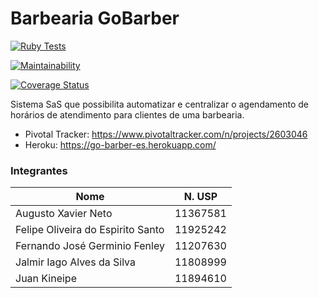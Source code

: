 # Barbearia GoBarber

[![Ruby Tests](https://github.com/FernandoFenley-dev/projeto-semestral-ESI/actions/workflows/ruby.yml/badge.svg)](https://github.com/FernandoFenley-dev/projeto-semestral-ESI/actions/workflows/ruby.yml)

[![Maintainability](https://api.codeclimate.com/v1/badges/5d225158bfe03f113f7a/maintainability)](https://codeclimate.com/github/FernandoFenley-dev/projeto-semestral-ESI/maintainability)

[![Coverage Status](https://coveralls.io/repos/github/FernandoFenley-dev/projeto-semestral-ESI/badge.png?branch=main)](https://coveralls.io/github/FernandoFenley-dev/projeto-semestral-ESI?branch=main)

Sistema SaS que possibilita automatizar e centralizar o agendamento de horários de atendimento para clientes de uma barbearia.

- Pivotal Tracker: https://www.pivotaltracker.com/n/projects/2603046
- Heroku: https://go-barber-es.herokuapp.com/

### Integrantes

| Nome                              |  N. USP  |
|-----------------------------------|:--------:|
| Augusto Xavier Neto               | 11367581 |
| Felipe Oliveira do Espirito Santo | 11925242 |
| Fernando José Germinio Fenley     | 11207630 |   
| Jalmir Iago Alves da Silva        | 11808999 |
| Juan Kineipe                      | 11894610 |



